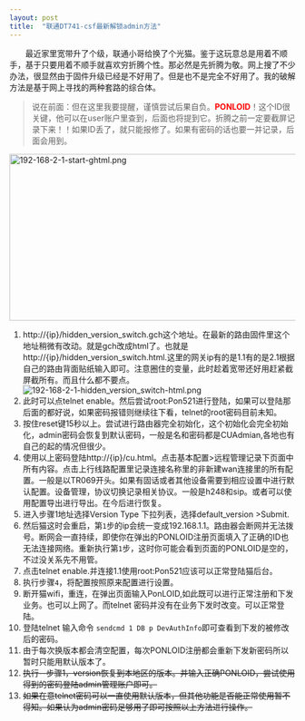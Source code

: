 ```yaml
---
layout: post
title:  "联通DT741-csf最新解锁admin方法"
---
```

　　最近家里宽带升了个级，联通小哥给换了个光猫。鉴于这玩意总是用着不顺手，基于只要用着不顺手就喜欢穷折腾个性。那必然是先折腾为敬。网上搜了不少办法，很显然由于固件升级已经是不好用了。但是也不是完全不好用了。我的破解方法是基于网上寻找的两种套路的综合体。

> 说在前面：但在这里我要提醒，谨慎尝试后果自负。**<span style="color:red">PONLOID</span>**！这个ID很关键，他可以在user账户里查到，后面也将提到它。折腾之前一定要截屏记录下来！！如果ID丢了，就只能报修了。如果有密码的话也要一并记录，后面会用到。


<img src="/assets/img/b66a550be4e24bd3b1aa60ed8cb93c45.png" alt="192-168-2-1-start-ghtml.png" width="600" height="294">

1. http://{ip}/hidden\_version\_switch.gch这个地址。在最新的路由固件里这个地址稍微有改动。就是gch改成html了。也就是http://{ip}/hidden\_version\_switch.html.这里的网关ip有的是1.1有的是2.1根据自己的路由背面贴纸输入即可。注意圈住的变量，此时趁着宽带还好用赶紧截屏截所有。而且什么都不要点。  
![192-168-2-1-hidden_version_switch-html.png](/assets/img/c102a2f28a024f948ded3a0d0070528b.png)
2. 此时可以点telnet enable。然后尝试root:Pon521进行登陆，如果可以登陆那后面的都好说，如果密码报错则继续往下看，telnet的root密码目前未知。
3. 按住reset键15秒以上。尝试进行路由器完全初始化，这个初始化会完全初始化，admin密码会恢复到默认密码，一般是名和密码都是CUAdmian,各地也有自己的起的情况但很少。
4. 使用以上密码登陆http://{ip}/cu.html。点击基本配置>远程管理记录下页面中所有内容。点击上行线路配置里记录连接名称里的非新建wan连接里的所有配置。一般是以TR069开头。如果有固话或者其他设备需要到相应设置中进行默认配置。设备管理，协议切换记录相关协议。一般是h248和sip。或者可以使用配置导出进行导出。在今后进行恢复。
5. 进入步骤1地址选择Version Type 下拉列表，选择default_version >Submit.
6. 然后猫这时会重启，第`1`步的ip会统一变成192.168.1.1。路由器会断网并无法拨号。断网会一直持续，即使你在弹出的PONLOID注册页面填入了正确的ID也无法连接网络。重新执行第`1`步，这时你可能会看到页面的PONLOID是空的，不过没关系先不用管。
7. 点击telnet enable.并连接1.1使用root:Pon521应该可以正常登陆猫后台。
8. 执行步骤`4`，将配置按照原来配置进行设置。
9. 断开猫wifi，重连，在弹出页面输入PonLOID,如此既可以进行正常注册和下发业务。也可以上网了。而telnet 密码并没有在业务下发时改变。可以正常登陆。
10. 登陆telnet 输入命令
`sendcmd 1 DB p DevAuthInfo`即可查看到下发的被修改后的密码。
11. 由于每次换版本都会清空配置，每次PONLOID注册都会重新下发新密码所以暂时只能用默认版本了。  
12. ~~执行--步骤1，version恢复到本地区的版本。并输入正确PONLOID，尝试使用得到的密码登陆admin管理账户即可。~~
13. ~~如果在意telnet密码可以一直使用默认版本，但其他功能是否能正常使用暂不得知。如果认为admin密码足够用了即可按照以上方法进行操作。~~
